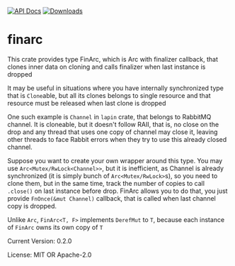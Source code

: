 [![API Docs][Doc Version]][Doc]
[![Downloads][Downloads]][Crate]

# finarc

This crate provides type FinArc, which is Arc with finalizer callback, that
clones inner data on cloning and calls finalizer when last instance is dropped

It may be useful in situations where you have internally synchronized type that is `Clone`able,
but all its clones belongs to single resource and that resource must be released when last clone is dropped

One such example is `Channel` in `lapin` crate, that belongs to RabbitMQ channel.
It is cloneable, but it doesn't follow RAII, that is, no close on the drop
and any thread that uses one copy of channel may close it, leaving other threads to face
Rabbit errors when they try to use this already closed channel.

Suppose you want to create your own wrapper around this type.
You may use `Arc<Mutex/RwLock<Channel>>`, but it is inefficient, as Channel is already synchronized
(it is simply bunch of `Arc<Mutex/RwLock>`s), so you need to clone them, but in the same time, track
the number of copies to call `.close()` on last instance before drop.
FinArc allows you to do that, you just provide `FnOnce(&mut Channel)` callback, that is called
when last channel copy is dropped.

Unlike `Arc`, `FinArc<T, F>` implements `DerefMut` to `T`, because each instance of `FinArc` owns
its own copy of `T`

Current Version: 0.2.0

License: MIT OR Apache-2.0

[Doc Version]: https://docs.rs/finarc/badge.svg
[Doc]: https://docs.rs/finarc
[Downloads]: https://img.shields.io/crates/d/finarc.svg
[Crate]: https://crates.io/crates/finarc
